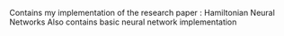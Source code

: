 Contains my implementation of the research paper : Hamiltonian Neural Networks
Also contains basic neural network implementation
